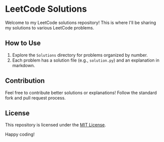 # LeetCode Solutions

Welcome to my LeetCode solutions repository! This is where I'll be sharing my solutions to various LeetCode problems.

## How to Use

1. Explore the `Solutions` directory for problems organized by number.
2. Each problem has a solution file (e.g., `solution.py`) and an explanation in markdown.

## Contribution

Feel free to contribute better solutions or explanations! Follow the standard fork and pull request process.

## License

This repository is licensed under the [MIT License](LICENSE).

Happy coding!
